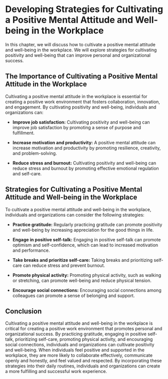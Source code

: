 Developing Strategies for Cultivating a Positive Mental Attitude and Well-being in the Workplace
====================================================================================================================================================================

In this chapter, we will discuss how to cultivate a positive mental attitude and well-being in the workplace. We will explore strategies for cultivating positivity and well-being that can improve personal and organizational success.

The Importance of Cultivating a Positive Mental Attitude in the Workplace
-------------------------------------------------------------------------

Cultivating a positive mental attitude in the workplace is essential for creating a positive work environment that fosters collaboration, innovation, and engagement. By cultivating positivity and well-being, individuals and organizations can:

* **Improve job satisfaction:** Cultivating positivity and well-being can improve job satisfaction by promoting a sense of purpose and fulfillment.

* **Increase motivation and productivity:** A positive mental attitude can increase motivation and productivity by promoting resilience, creativity, and problem-solving.

* **Reduce stress and burnout:** Cultivating positivity and well-being can reduce stress and burnout by promoting effective emotional regulation and self-care.

Strategies for Cultivating a Positive Mental Attitude and Well-being in the Workplace
-------------------------------------------------------------------------------------

To cultivate a positive mental attitude and well-being in the workplace, individuals and organizations can consider the following strategies:

* **Practice gratitude:** Regularly practicing gratitude can promote positivity and well-being by increasing appreciation for the good things in life.

* **Engage in positive self-talk:** Engaging in positive self-talk can promote optimism and self-confidence, which can lead to increased motivation and performance.

* **Take breaks and prioritize self-care:** Taking breaks and prioritizing self-care can reduce stress and prevent burnout.

* **Promote physical activity:** Promoting physical activity, such as walking or stretching, can promote well-being and reduce physical tension.

* **Encourage social connections:** Encouraging social connections among colleagues can promote a sense of belonging and support.

Conclusion
----------

Cultivating a positive mental attitude and well-being in the workplace is critical for creating a positive work environment that promotes personal and organizational success. By practicing gratitude, engaging in positive self-talk, prioritizing self-care, promoting physical activity, and encouraging social connections, individuals and organizations can cultivate positivity and well-being. When individuals feel positive and supported in the workplace, they are more likely to collaborate effectively, communicate openly and honestly, and feel valued and respected. By incorporating these strategies into their daily routines, individuals and organizations can create a more fulfilling and successful work experience.
